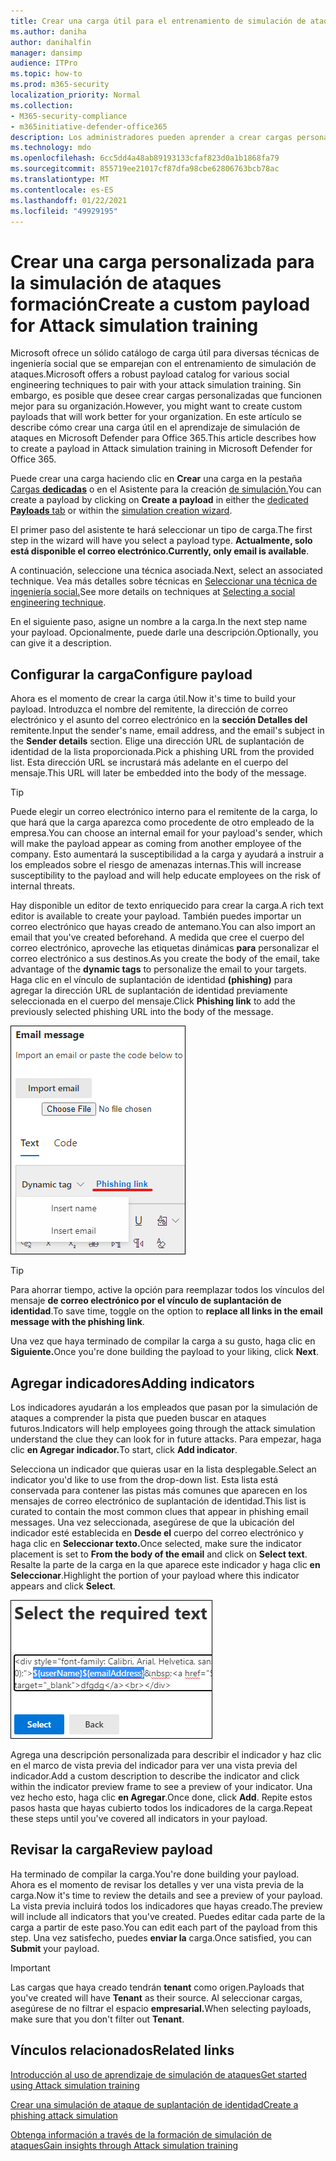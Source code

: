 ```yaml
---
title: Crear una carga útil para el entrenamiento de simulación de ataques
ms.author: daniha
author: danihalfin
manager: dansimp
audience: ITPro
ms.topic: how-to
ms.prod: m365-security
localization_priority: Normal
ms.collection:
- M365-security-compliance
- m365initiative-defender-office365
description: Los administradores pueden aprender a crear cargas personalizadas para la formación de simulación de ataques en Microsoft Defender para Office 365.
ms.technology: mdo
ms.openlocfilehash: 6cc5dd4a48ab89193133cfaf823d0a1b1868fa79
ms.sourcegitcommit: 855719ee21017cf87dfa98cbe62806763bcb78ac
ms.translationtype: MT
ms.contentlocale: es-ES
ms.lasthandoff: 01/22/2021
ms.locfileid: "49929195"
---
```

# <a name="create-a-custom-payload-for-attack-simulation-training"></a><span data-ttu-id="5a7c4-103">Crear una carga personalizada para la simulación de ataques formación</span><span class="sxs-lookup"><span data-stu-id="5a7c4-103">Create a custom payload for Attack simulation training</span></span>

<span data-ttu-id="5a7c4-104">Microsoft ofrece un sólido catálogo de carga útil para diversas técnicas de ingeniería social que se emparejan con el entrenamiento de simulación de ataques.</span><span class="sxs-lookup"><span data-stu-id="5a7c4-104">Microsoft offers a robust payload catalog for various social engineering techniques to pair with your attack simulation training.</span></span> <span data-ttu-id="5a7c4-105">Sin embargo, es posible que desee crear cargas personalizadas que funcionen mejor para su organización.</span><span class="sxs-lookup"><span data-stu-id="5a7c4-105">However, you might want to create custom payloads that will work better for your organization.</span></span> <span data-ttu-id="5a7c4-106">En este artículo se describe cómo crear una carga útil en el aprendizaje de simulación de ataques en Microsoft Defender para Office 365.</span><span class="sxs-lookup"><span data-stu-id="5a7c4-106">This article describes how to create a payload in Attack simulation training in Microsoft Defender for Office 365.</span></span>

<span data-ttu-id="5a7c4-107">Puede crear una carga haciendo clic en **Crear** una carga en la pestaña [Cargas **dedicadas**](https://security.microsoft.com/attacksimulator?viewid=payload) o en el Asistente para la creación [de simulación.](attack-simulation-training.md#selecting-a-payload)</span><span class="sxs-lookup"><span data-stu-id="5a7c4-107">You can create a payload by clicking on **Create a payload** in either the [dedicated **Payloads** tab](https://security.microsoft.com/attacksimulator?viewid=payload) or within the [simulation creation wizard](attack-simulation-training.md#selecting-a-payload).</span></span>

<span data-ttu-id="5a7c4-108">El primer paso del asistente te hará seleccionar un tipo de carga.</span><span class="sxs-lookup"><span data-stu-id="5a7c4-108">The first step in the wizard will have you select a payload type.</span></span> <span data-ttu-id="5a7c4-109">**Actualmente, solo está disponible el correo electrónico.**</span><span class="sxs-lookup"><span data-stu-id="5a7c4-109">**Currently, only email is available**.</span></span>

<span data-ttu-id="5a7c4-110">A continuación, seleccione una técnica asociada.</span><span class="sxs-lookup"><span data-stu-id="5a7c4-110">Next, select an associated technique.</span></span> <span data-ttu-id="5a7c4-111">Vea más detalles sobre técnicas en [Seleccionar una técnica de ingeniería social.](attack-simulation-training.md#selecting-a-social-engineering-technique)</span><span class="sxs-lookup"><span data-stu-id="5a7c4-111">See more details on techniques at [Selecting a social engineering technique](attack-simulation-training.md#selecting-a-social-engineering-technique).</span></span>

<span data-ttu-id="5a7c4-112">En el siguiente paso, asigne un nombre a la carga.</span><span class="sxs-lookup"><span data-stu-id="5a7c4-112">In the next step name your payload.</span></span> <span data-ttu-id="5a7c4-113">Opcionalmente, puede darle una descripción.</span><span class="sxs-lookup"><span data-stu-id="5a7c4-113">Optionally, you can give it a description.</span></span>

## <a name="configure-payload"></a><span data-ttu-id="5a7c4-114">Configurar la carga</span><span class="sxs-lookup"><span data-stu-id="5a7c4-114">Configure payload</span></span>

<span data-ttu-id="5a7c4-115">Ahora es el momento de crear la carga útil.</span><span class="sxs-lookup"><span data-stu-id="5a7c4-115">Now it's time to build your payload.</span></span> <span data-ttu-id="5a7c4-116">Introduzca el nombre del remitente, la dirección de correo electrónico y el asunto del correo electrónico en la **sección Detalles del** remitente.</span><span class="sxs-lookup"><span data-stu-id="5a7c4-116">Input the sender's name, email address, and the email's subject in the **Sender details** section.</span></span> <span data-ttu-id="5a7c4-117">Elige una dirección URL de suplantación de identidad de la lista proporcionada.</span><span class="sxs-lookup"><span data-stu-id="5a7c4-117">Pick a phishing URL from the provided list.</span></span> <span data-ttu-id="5a7c4-118">Esta dirección URL se incrustará más adelante en el cuerpo del mensaje.</span><span class="sxs-lookup"><span data-stu-id="5a7c4-118">This URL will later be embedded into the body of the message.</span></span>

> [!TIP]
> <span data-ttu-id="5a7c4-119">Puede elegir un correo electrónico interno para el remitente de la carga, lo que hará que la carga aparezca como procedente de otro empleado de la empresa.</span><span class="sxs-lookup"><span data-stu-id="5a7c4-119">You can choose an internal email for your payload's sender, which will make the payload appear as coming from another employee of the company.</span></span> <span data-ttu-id="5a7c4-120">Esto aumentará la susceptibilidad a la carga y ayudará a instruir a los empleados sobre el riesgo de amenazas internas.</span><span class="sxs-lookup"><span data-stu-id="5a7c4-120">This will increase susceptibility to the payload and will help educate employees on the risk of internal threats.</span></span>

<span data-ttu-id="5a7c4-121">Hay disponible un editor de texto enriquecido para crear la carga.</span><span class="sxs-lookup"><span data-stu-id="5a7c4-121">A rich text editor is available to create your payload.</span></span> <span data-ttu-id="5a7c4-122">También puedes importar un correo electrónico que hayas creado de antemano.</span><span class="sxs-lookup"><span data-stu-id="5a7c4-122">You can also import an email that you've created beforehand.</span></span> <span data-ttu-id="5a7c4-123">A medida que cree el cuerpo del correo electrónico, aproveche las etiquetas dinámicas **para** personalizar el correo electrónico a sus destinos.</span><span class="sxs-lookup"><span data-stu-id="5a7c4-123">As you create the body of the email, take advantage of the **dynamic tags** to personalize the email to your targets.</span></span> <span data-ttu-id="5a7c4-124">Haga clic en el vínculo de suplantación de identidad **(phishing)** para agregar la dirección URL de suplantación de identidad previamente seleccionada en el cuerpo del mensaje.</span><span class="sxs-lookup"><span data-stu-id="5a7c4-124">Click **Phishing link** to add the previously selected phishing URL into the body of the message.</span></span>

![Vínculo de suplantación de identidad (phishing) y etiquetas dinámicas resaltadas en la creación de cargas útiles para Microsoft Defender para Office 365](../../media/attack-sim-preview-payload-email-body.png)

> [!TIP]
> <span data-ttu-id="5a7c4-126">Para ahorrar tiempo, active la opción para reemplazar todos los vínculos del mensaje **de correo electrónico por el vínculo de suplantación de identidad**.</span><span class="sxs-lookup"><span data-stu-id="5a7c4-126">To save time, toggle on the option to **replace all links in the email message with the phishing link**.</span></span>

<span data-ttu-id="5a7c4-127">Una vez que haya terminado de compilar la carga a su gusto, haga clic en **Siguiente.**</span><span class="sxs-lookup"><span data-stu-id="5a7c4-127">Once you're done building the payload to your liking, click **Next**.</span></span>

## <a name="adding-indicators"></a><span data-ttu-id="5a7c4-128">Agregar indicadores</span><span class="sxs-lookup"><span data-stu-id="5a7c4-128">Adding indicators</span></span>

<span data-ttu-id="5a7c4-129">Los indicadores ayudarán a los empleados que pasan por la simulación de ataques a comprender la pista que pueden buscar en ataques futuros.</span><span class="sxs-lookup"><span data-stu-id="5a7c4-129">Indicators will help employees going through the attack simulation understand the clue they can look for in future attacks.</span></span> <span data-ttu-id="5a7c4-130">Para empezar, haga clic **en Agregar indicador.**</span><span class="sxs-lookup"><span data-stu-id="5a7c4-130">To start, click **Add indicator**.</span></span>

<span data-ttu-id="5a7c4-131">Selecciona un indicador que quieras usar en la lista desplegable.</span><span class="sxs-lookup"><span data-stu-id="5a7c4-131">Select an indicator you'd like to use from the drop-down list.</span></span> <span data-ttu-id="5a7c4-132">Esta lista está conservada para contener las pistas más comunes que aparecen en los mensajes de correo electrónico de suplantación de identidad.</span><span class="sxs-lookup"><span data-stu-id="5a7c4-132">This list is curated to contain the most common clues that appear in phishing email messages.</span></span> <span data-ttu-id="5a7c4-133">Una vez seleccionada, asegúrese de que la ubicación del indicador esté establecida en **Desde el** cuerpo del correo electrónico y haga clic en **Seleccionar texto.**</span><span class="sxs-lookup"><span data-stu-id="5a7c4-133">Once selected, make sure the indicator placement is set to **From the body of the email** and click on **Select text**.</span></span> <span data-ttu-id="5a7c4-134">Resalte la parte de la carga en la que aparece este indicador y haga clic **en Seleccionar**.</span><span class="sxs-lookup"><span data-stu-id="5a7c4-134">Highlight the portion of your payload where this indicator appears and click **Select**.</span></span>

![Texto resaltado en el cuerpo del mensaje para agregarlo a un indicador en el entrenamiento de simulación de ataques](../../media/attack-sim-preview-select-text.png)

<span data-ttu-id="5a7c4-136">Agrega una descripción personalizada para describir el indicador y haz clic en el marco de vista previa del indicador para ver una vista previa del indicador.</span><span class="sxs-lookup"><span data-stu-id="5a7c4-136">Add a custom description to describe the indicator and click within the indicator preview frame to see a preview of your indicator.</span></span> <span data-ttu-id="5a7c4-137">Una vez hecho esto, haga clic **en Agregar**.</span><span class="sxs-lookup"><span data-stu-id="5a7c4-137">Once done, click **Add**.</span></span> <span data-ttu-id="5a7c4-138">Repite estos pasos hasta que hayas cubierto todos los indicadores de la carga.</span><span class="sxs-lookup"><span data-stu-id="5a7c4-138">Repeat these steps until you've covered all indicators in your payload.</span></span>

## <a name="review-payload"></a><span data-ttu-id="5a7c4-139">Revisar la carga</span><span class="sxs-lookup"><span data-stu-id="5a7c4-139">Review payload</span></span>

<span data-ttu-id="5a7c4-140">Ha terminado de compilar la carga.</span><span class="sxs-lookup"><span data-stu-id="5a7c4-140">You're done building your payload.</span></span> <span data-ttu-id="5a7c4-141">Ahora es el momento de revisar los detalles y ver una vista previa de la carga.</span><span class="sxs-lookup"><span data-stu-id="5a7c4-141">Now it's time to review the details and see a preview of your payload.</span></span> <span data-ttu-id="5a7c4-142">La vista previa incluirá todos los indicadores que hayas creado.</span><span class="sxs-lookup"><span data-stu-id="5a7c4-142">The preview will include all indicators that you've created.</span></span> <span data-ttu-id="5a7c4-143">Puedes editar cada parte de la carga a partir de este paso.</span><span class="sxs-lookup"><span data-stu-id="5a7c4-143">You can edit each part of the payload from this step.</span></span> <span data-ttu-id="5a7c4-144">Una vez satisfecho, puedes **enviar la** carga.</span><span class="sxs-lookup"><span data-stu-id="5a7c4-144">Once satisfied, you can **Submit** your payload.</span></span>

> [!IMPORTANT]
> <span data-ttu-id="5a7c4-145">Las cargas que haya creado tendrán **tenant** como origen.</span><span class="sxs-lookup"><span data-stu-id="5a7c4-145">Payloads that you've created will have **Tenant** as their source.</span></span> <span data-ttu-id="5a7c4-146">Al seleccionar cargas, asegúrese de no filtrar el espacio **empresarial.**</span><span class="sxs-lookup"><span data-stu-id="5a7c4-146">When selecting payloads, make sure that you don't filter out **Tenant**.</span></span>

## <a name="related-links"></a><span data-ttu-id="5a7c4-147">Vínculos relacionados</span><span class="sxs-lookup"><span data-stu-id="5a7c4-147">Related links</span></span>

[<span data-ttu-id="5a7c4-148">Introducción al uso de aprendizaje de simulación de ataques</span><span class="sxs-lookup"><span data-stu-id="5a7c4-148">Get started using Attack simulation training</span></span>](attack-simulation-training-get-started.md)

[<span data-ttu-id="5a7c4-149">Crear una simulación de ataque de suplantación de identidad</span><span class="sxs-lookup"><span data-stu-id="5a7c4-149">Create a phishing attack simulation</span></span>](attack-simulation-training.md)

[<span data-ttu-id="5a7c4-150">Obtenga información a través de la formación de simulación de ataques</span><span class="sxs-lookup"><span data-stu-id="5a7c4-150">Gain insights through Attack simulation training</span></span>](attack-simulation-training-insights.md)
